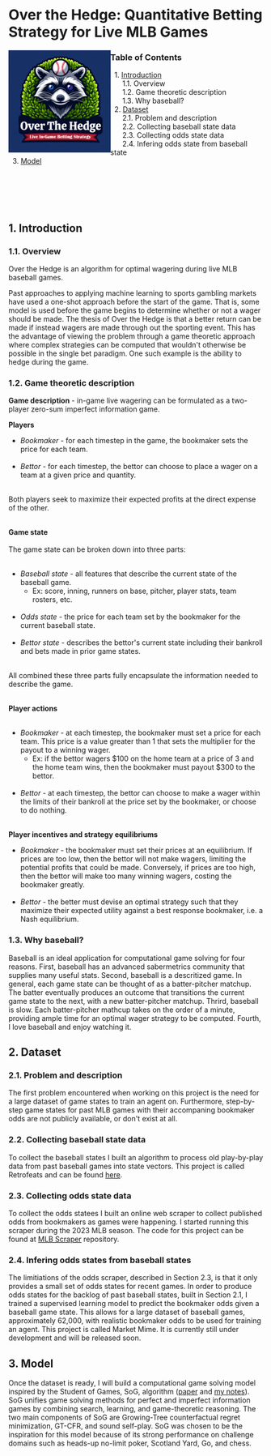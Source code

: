 # Over the Hedge: Quantitative Betting Strategy for Live MLB Games

<img align="left" src="https://github.com/sbconlon/over-the-hedge/blob/main/images/over-the-hedge-logo.png" width=40%>

### Table of Contents
&nbsp;&nbsp;1. [Introduction](#1-introduction) <br/>
&nbsp;&nbsp;&nbsp;&nbsp;&nbsp; 1.1. Overview <br/>
&nbsp;&nbsp;&nbsp;&nbsp;&nbsp; 1.2. Game theoretic description <br/>
&nbsp;&nbsp;&nbsp;&nbsp;&nbsp; 1.3. Why baseball? <br/>
&nbsp;&nbsp;2. [Dataset](#2-dataset) <br/>
&nbsp;&nbsp;&nbsp;&nbsp;&nbsp; 2.1. Problem and description <br/>
&nbsp;&nbsp;&nbsp;&nbsp;&nbsp; 2.2. Collecting baseball state data <br/>
&nbsp;&nbsp;&nbsp;&nbsp;&nbsp; 2.3. Collecting odds state data <br/>
&nbsp;&nbsp;&nbsp;&nbsp;&nbsp; 2.4. Infering odds state from baseball state <br/>
&nbsp;&nbsp;3. [Model](#3-model) <br/>

<br/><br/><br/><br/>
## 1. Introduction
### 1.1. Overview
Over the Hedge is an algorithm for optimal wagering during live MLB baseball games. <br/>

Past approaches to applying machine learning to sports gambling markets have used a one-shot approach before the start of the game. That is, some model is used before the game begins to determine whether or not a wager should be made. The thesis of Over the Hedge is that a better return can be made if instead wagers are made through out the sporting event. This has the advantage of viewing the problem through a game theoretic approach where complex strategies can be computed that wouldn't otherwise be possible in the single bet paradigm. One such example is the ability to hedge during the game.

### 1.2. Game theoretic description

**Game description** - in-game live wagering can be formulated as a two-player zero-sum imperfect information game. <br/>

**Players**
 * _Bookmaker_ - for each timestep in the game, the bookmaker sets the price for each team. <br/><br/>
 * _Bettor_ - for each timestep, the bettor can choose to place a wager on a team at a given price and quantity. <br/><br/>

 Both players seek to maximize their expected profits at the direct expense of the other. <br/><Br/>

**Game state** <br/><br/>
The game state can be broken down into three parts: <br/><br/>
 * _Baseball state_ - all features that describe the current state of the baseball game.
   * Ex: score, inning, runners on base, pitcher, player stats, team rosters, etc. <br/><br/>
 * _Odds state_ - the price for each team set by the bookmaker for the current baseball state. <br/><br/>
 * _Bettor state_ - describes the bettor's current state including their bankroll and bets made in prior game states. <br/><br/>

 All combined these three parts fully encapsulate the information needed to describe the game. <br/><br/>

 **Player actions**<br/><br/>
  * _Bookmaker_ - at each timestep, the bookmaker must set a price for each team. This price is a value greater than 1 that sets the multiplier for the payout to a winning wager.
    * Ex: if the bettor wagers $100 on the home team at a price of 3 and the home team wins, then the bookmaker must payout $300 to the bettor. <br/><br/>
  * _Bettor_ - at each timestep, the bettor can choose to make a wager within the limits of their bankroll at the price set by the bookmaker, or choose to do nothing. <br/><br/>

  **Player incentives and strategy equilibriums**
   * _Bookmaker_ - the bookmaker must set their prices at an equilibrium. If prices are too low, then the bettor will not make wagers, limiting the potential profits that could be made. Conversely, if prices are too high, then the bettor will make too many winning wagers, costing the bookmaker greatly. <br/><br/>
   * _Bettor_ - the better must devise an optimal strategy such that they maximize their expected utility against a best response bookmaker, i.e. a Nash equilibrium.

### 1.3. Why baseball?
Baseball is an ideal application for computational game solving for four reasons. First, baseball has an advanced sabermetrics community that supplies many useful stats. Second, baseball is a descritized game. In general, each game state can be thought of as a batter-pitcher matchup. The batter eventually produces an outcome that transitions the current game state to the next, with a new batter-pitcher matchup. Thrird, baseball is slow. Each batter-pitcher mathcup takes on the order of a minute, providing ample time for an optimal wager strategy to be computed. Fourth, I love baseball and enjoy watching it. 

## 2. Dataset
### 2.1. Problem and description
The first problem encountered when working on this project is the need for a large dataset of game states to train an agent on. Furthermore, step-by-step game states for past MLB games with their accompaning bookmaker odds are not publicly available, or don't exist at all.

### 2.2. Collecting baseball state data
To collect the baseball states I built an algorithm to process old play-by-play data from past baseball games into state vectors. This project is called Retrofeats and can be found [here](https://github.com/sbconlon/retrofeats).

### 2.3. Collecting odds state data
To collect the odds statees I built an online web scraper to collect published odds from bookmakers as games were happening. I started running this scraper during the 2023 MLB season. The code for this project can be found at [MLB Scraper](https://github.com/sbconlon/mlb-scraper) repository.

### 2.4. Infering odds states from baseball states
The limitiations of the odds scraper, described in Section 2.3, is that it only provides a small set of odds states for recent games. In order to produce odds states for the backlog of past baseball states, built in Section 2.1, I trained a supervised learning model to predict the bookmaker odds given a baseball game state. This allows for a large dataset of baseball games, approximately 62,000, with realistic bookmaker odds to be used for training an agent. This project is called Market Mime. It is currently still under development and will be released soon. 

## 3. Model
Once the dataset is ready, I will build a computational game solving model inspired by the Student of Games, SoG, algorithm ([paper](https://www.ncbi.nlm.nih.gov/pmc/articles/PMC10651118/pdf/sciadv.adg3256.pdf) and [my notes](https://github.com/sbconlon/notes/blob/main/papers/student-of-games-a-unified-learning-algorithm-for-both-perfect-and-imperfect-info-games.pdf)). SoG unifies game solving methods for perfect and imperfect information games by combining search, learning, and game-theoretic reasoning. The two main components of SoG are Growing-Tree counterfactual regret minimization, GT-CFR, and sound self-play. SoG was chosen to be the inspiration for this model because of its strong performance on challenge domains such as heads-up no-limit poker, Scotland Yard, Go, and chess. 

